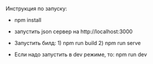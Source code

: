 Инструкция по запуску: 

- npm install

- запустить json сервер на http://localhost:3000

- Запустить билд: 1) npm run build
                  2) npm run serve

- Если надо запустить в dev режиме, то: npm run dev
